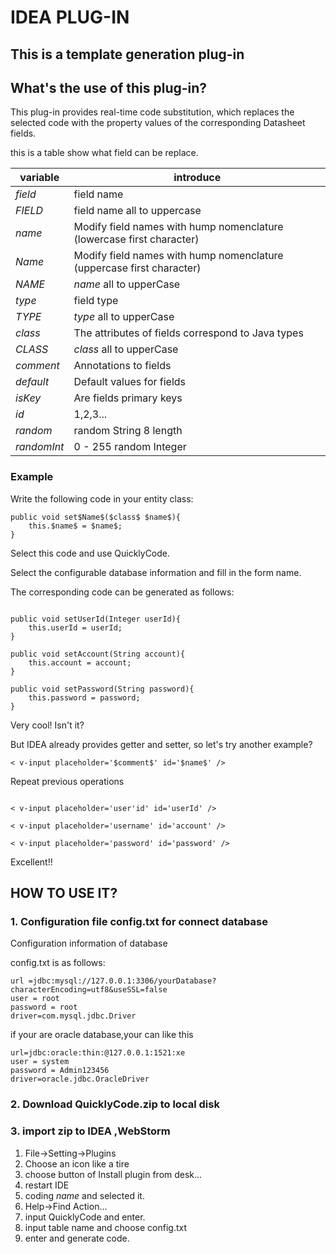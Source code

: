 # IDEA PLUG-IN 

##  This is a template generation plug-in

## What's the use of this plug-in?

This plug-in provides real-time code substitution, which replaces the selected 
code with the property values of the corresponding Datasheet fields.

this is  a table show what field can be replace.

| variable|  introduce| 
|----- |---------------|
|$field$| field name  |
|$FIELD$| field name all to uppercase |
|$name$| Modify field names with hump nomenclature (lowercase first character) |
|$Name$|  Modify field names with hump nomenclature (uppercase first character)  |
|$NAME$| $name$ all to upperCase|
|$type$| field type |
|$TYPE$| $type$ all to upperCase|
|$class$| The attributes of fields correspond to Java types |
|$CLASS$|  $class$ all to upperCase|
|$comment$| Annotations to fields |
|$default$| Default values for fields|
|$isKey$| Are fields primary keys |
|$id$|  1,2,3...|
|$random$| random String  8 length|
|$randomInt$| 0  - 255 random Integer|

### Example

Write the following code in your entity class:

```
public void set$Name$($class$ $name$){
    this.$name$ = $name$;
}

```

Select this code and use QuicklyCode.

Select the configurable database information and fill in the form name.

The corresponding code can be generated as follows:

```

public void setUserId(Integer userId){
    this.userId = userId;
}

public void setAccount(String account){
    this.account = account;
}

public void setPassword(String password){
    this.password = password;
}

```

Very cool! Isn't it?

But IDEA already provides getter and setter, so let's try another example?

```
< v-input placeholder='$comment$' id='$name$' />
```

Repeat previous operations

```

< v-input placeholder='user'id' id='userId' />

< v-input placeholder='username' id='account' />

< v-input placeholder='password' id='password' />
```

Excellent!!

## HOW TO USE IT?

### 1. Configuration file config.txt for connect database

Configuration information of database

config.txt is as follows:
```
url =jdbc:mysql://127.0.0.1:3306/yourDatabase?characterEncoding=utf8&useSSL=false
user = root
password = root
driver=com.mysql.jdbc.Driver
```
if your are oracle database,your can like this
```
url=jdbc:oracle:thin:@127.0.0.1:1521:xe
user = system
password = Admin123456
driver=oracle.jdbc.OracleDriver
```


### 2. Download QuicklyCode.zip to local disk


### 3. import zip to IDEA ,WebStorm 

1. File->Setting->Plugins
2. Choose an icon like a tire
3. choose button of Install plugin from desk...
4. restart IDE
5. coding $name$ and selected it. 
6. Help->Find Action...
7. input QuicklyCode and enter.
8. input table name and choose config.txt
9. enter and generate code.

